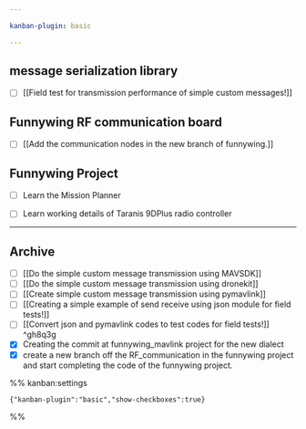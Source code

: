 ```yaml
---

kanban-plugin: basic

---
```


## message serialization library

- [ ] [[Field test for transmission performance of simple custom messages!]]


## Funnywing RF communication board

- [ ] [[Add the communication nodes in the new branch of funnywing.]]


## Funnywing Project

- [ ] Learn the Mission Planner
- [ ] Learn working details of Taranis 9DPlus radio controller


***

## Archive

- [ ] [[Do the simple custom message transmission using MAVSDK]]
- [ ] [[Do the simple custom message transmission using dronekit]]
- [ ] [[Create simple custom message transmission using pymavlink]]
- [ ] [[Creating a simple example of send receive using json module for field tests!]]
- [ ] [[Convert json and pymavlink codes to test codes for field tests!]] ^gh8q3g
- [x] Creating the commit at funnywing_mavlink project for the new dialect
- [x] create a new branch off the RF_communication in the funnywing project and start completing the code of the funnywing project.

%% kanban:settings
```
{"kanban-plugin":"basic","show-checkboxes":true}
```
%%